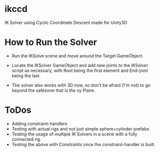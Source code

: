 # ikccd
IK Solver using Cyclic Coordinate Descent made for Unity3D

# How to Run the Solver
 - Run the IKSolve scene and move around the Target GameObject.


 - Locate the IKSolver GameObject and add new joints to the IKSolver script as necessary, with Root being the first element and End-joint being the last.


 - The solver also works with 3D now, so don't be afraid (I'm not) to go beyond the safezone that is the xy Plane.

# ToDos
 
 - Adding constraint-handlers
 - Testing with actual rigs and not just simple sphere+cylinder prefabs
 - Testing the usage of multiple IK Solvers in a scene with a fully connected rig.
 - Testing the above with Constraints once the constraint-handler is built.

